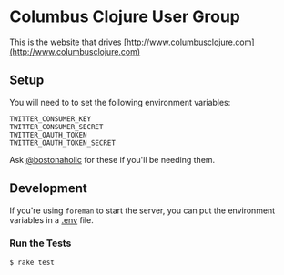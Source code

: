 # Columbus Clojure User Group

This is the website that drives [http://www.columbusclojure.com](http://www.columbusclojure.com)

## Setup

You will need to to set the following environment variables:

```
TWITTER_CONSUMER_KEY
TWITTER_CONSUMER_SECRET
TWITTER_OAUTH_TOKEN
TWITTER_OAUTH_TOKEN_SECRET
```

Ask [@bostonaholic](https://twitter.com/bostonaholic) for these if you'll be needing them.

## Development

If you're using `foreman` to start the server, you can put the environment variables in a [.env](http://ddollar.github.io/foreman/#ENVIRONMENT) file.

### Run the Tests

`$ rake test`
